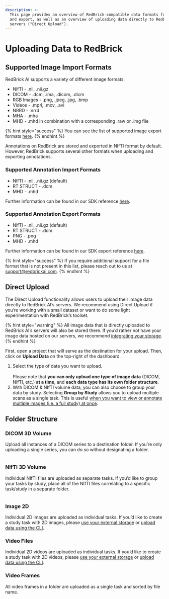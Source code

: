 ```yaml
---
description: >-
  This page provides an overview of RedBrick-compatible data formats for upload
  and export, as well as an overview of uploading data directly to RedBrick
  servers ("Direct Upload").
---
```


# Uploading Data to RedBrick

## Supported Image Import Formats

RedBrick AI supports a variety of different image formats:&#x20;

* NIfTI - .nii, .nii.gz
* DICOM - .dcm, .ima, .dicom, .dicm
* RGB Images - .png, .jpeg, .jpg, .bmp
* Videos - .mp4, .mov, .avi
* NRRD - .nrrd
* MHA - .mha
* MHD - .mhd in combination with a corresponding .raw or .img file

{% hint style="success" %}
You can see the list of supported image export formats [here](https://sdk.redbrickai.com/sdk.html#redbrick.export.Export.export_tasks).
{% endhint %}

Annotations on RedBrick are stored and exported in NIfTI format by default. However, RedBrick supports several other formats when uploading and exporting annotations.

### Supported Annotation Import Formats

* NIfTI - .nii, .nii.gz (default)
* RT STRUCT - .dcm
* MHD - .mhd

Further information can be found in our SDK reference [here](https://sdk.redbrickai.com/sdk.html#redbrick.upload.Upload.update_tasks_labels).

### Supported Annotation Export Formats

* NIfTI - .nii, .nii.gz (default)
* RT STRUCT - .dcm
* PNG - .png
* MHD - .mhd

Further information can be found in our SDK export reference [here](https://sdk.redbrickai.com/sdk.html#redbrick.export.Export.export_tasks).

{% hint style="success" %}
If you require additional support for a file format that is not present in this list, please reach out to us at support@redbrickai.com.&#x20;
{% endhint %}

## Direct Upload

The Direct Upload functionality allows users to upload their image data directly to RedBrick AI’s servers. We recommend using Direct Upload if you’re working with a small dataset or want to do some light experimentation with RedBrick’s toolset.

{% hint style="warning" %}
All image data that is directly uploaded to RedBrick AI’s servers will also be stored there. If you’d rather not have your image data hosted on our servers, we recommend [integrating your storage](import-cloud-data.md).
{% endhint %}

First, open a project that will serve as the destination for your upload. Then, click on **Upload Data** on the top-right of the dashboard.&#x20;

1. Select the type of data you want to upload. \
   \
   Please note that **you can only upload one type of image data** (DICOM, NIfTI, etc.) **at a time**, and **each data type has its own folder structure**.
2. With DICOM & NIfTI volume data, you can also choose to group your data by study. Selecting **Group by Study** allows you to upload multiple scans as a single task. This is useful [when you want to view or annotate multiple images (i.e. a full study) at once](https://docs.redbrickai.com/annotation/overview#how-tasks-work-with-dicom-annotation).&#x20;

## Folder Structure

### DICOM 3D Volume

Upload all instances of a DICOM series to a destination folder. If you’re only uploading a single series, you can do so without designating a folder.

<figure><img src="../.gitbook/assets/Label evaluation (8).png" alt=""><figcaption></figcaption></figure>

### NIfTI 3D Volume

Individual NIfTI files are uploaded as separate tasks. If you’d like to group your tasks by study, place all of the NIfTI files correlating to a specific task/study in a separate folder.

<figure><img src="../.gitbook/assets/Label evaluation (6).png" alt=""><figcaption></figcaption></figure>

### Image 2D

Individual 2D images are uploaded as individual tasks. If you’d like to create a study task with 2D images, please [use your external storage](import-cloud-data.md) or [upload data using the CLI](../python-sdk/cli-overview/).

### Video Files

Individual 2D videos are uploaded as individual tasks. If you’d like to create a study task with 2D videos, please [use your external storage](import-cloud-data.md) or [upload data using the CLI](../python-sdk/cli-overview/).

### Video Frames

All video frames in a folder are uploaded as a single task and sorted by file name.

<figure><img src="../.gitbook/assets/Label evaluation (5).png" alt=""><figcaption></figcaption></figure>

